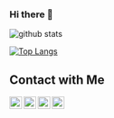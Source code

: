 ### Hi there 👋

![github stats](https://github-readme-stats.vercel.app/api?username=tonisuwendi&show_icons=true)

[![Top Langs](https://github-readme-stats.vercel.app/api/top-langs/?username=tonisuwendi&show_icons=true&theme=buefy&layout=compact&cache_seconds=1800)](https://github.com/tonisuwendi)



## Contact with Me

[<img align="left" alt="TONI SUWENDI - | Facebook" width=22px src="https://cdn.jsdelivr.net/npm/simple-icons@v3/icons/facebook.svg">][facebook]
[<img align="left" alt="TONI SUWENDI - | Twitter" width=22px src="https://cdn.jsdelivr.net/npm/simple-icons@v3/icons/twitter.svg">][twitter]
[<img align="left" alt="TONI SUWENDI - | Instagram" width=22px src="https://cdn.jsdelivr.net/npm/simple-icons@v3/icons/instagram.svg">][instagram]
[<img align="left" alt="TONI SUWENDI - | LinkedIn" width=22px src="https://cdn.jsdelivr.net/npm/simple-icons@v3/icons/linkedin.svg">][linkedin]

[facebook]: https://www.facebook.com/tonisuwen
[twitter]: https://www.twitter.com/tonisuwen
[instagram]: https://www.instagram.com/tonisuwen
[linkedin]: https://www.linkedin.com/tonisuwendi
